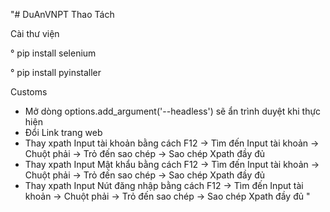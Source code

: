 "# DuAnVNPT
Thao Tách

Cài thư viện 

  °  pip install selenium
  
  °  pip install pyinstaller
  
Customs
- Mở dòng options.add_argument('--headless') sẽ ẩn trình duyệt khi thực hiện
- Đổi Link trang web
- Thay xpath Input tài khoản bằng cách F12 -> Tìm đến Input tài khoản -> Chuột phải -> Trỏ đến sao chép -> Sao chép Xpath đầy đủ 
- Thay xpath Input Mật khẩu bằng cách F12 -> Tìm đến Input tài khoản -> Chuột phải -> Trỏ đến sao chép -> Sao chép Xpath đầy đủ 
- Thay xpath Input Nút đăng nhập bằng cách F12 -> Tìm đến Input tài khoản -> Chuột phải -> Trỏ đến sao chép -> Sao chép Xpath đầy đủ 
" 
